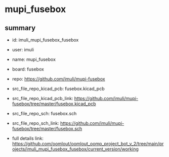 # mupi_fusebox
 
## summary 
* id: imuli_mupi_fusebox_fusebox
* user: imuli
* name: mupi_fusebox
* board: fusebox
* repo: https://github.com/imuli/mupi-fusebox
* src_file_repo_kicad_pcb: fusebox.kicad_pcb
* src_file_repo_kicad_pcb_link: https://github.com/imuli/mupi-fusebox/tree/master/fusebox.kicad_pcb


* src_file_repo_sch: fusebox.sch
* src_file_repo_sch_link: https://github.com/imuli/mupi-fusebox/tree/master/fusebox.sch
* full details link: https://github.com/oomlout/oomlout_oomp_project_bot_v_2/tree/main/projects/imuli_mupi_fusebox_fusebox/current_version/working  








